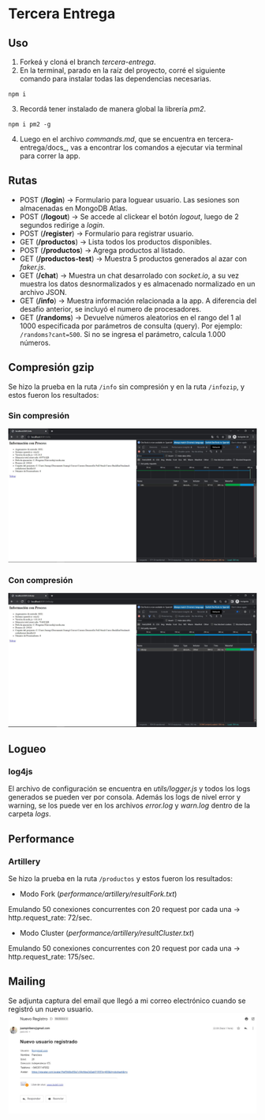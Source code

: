 # Tercera Entrega

## Uso

1. Forkeá y cloná el branch _tercera-entrega_.
2. En la terminal, parado en la raíz del proyecto, corré el siguiente comando para instalar todas las dependencias necesarias.

```
npm i
```

3. Recordá tener instalado de manera global la librería _pm2_.

```
npm i pm2 -g
```

4. Luego en el archivo _commands.md_, que se encuentra en tercera-entrega/docs_, vas a encontrar los comandos a ejecutar via terminal para correr la app.

## Rutas

- POST (**/login**) → Formulario para loguear usuario. Las sesiones son almacenadas en MongoDB Atlas.
- POST (**/logout**) → Se accede al clickear el botón _logout_, luego de 2 segundos redirige a _login_.
- POST (**/register**) → Formulario para registrar usuario.
- GET (**/productos**) → Lista todos los productos disponibles.
- POST (**/productos**) → Agrega productos al listado.
- GET (**/productos-test**) → Muestra 5 productos generados al azar con _faker.js_.
- GET (**/chat**) → Muestra un chat desarrolado con _socket.io_, a su vez muestra los datos desnormalizados y es almacenado normalizado en un archivo JSON.
- GET (**/info**) → Muestra información relacionada a la app. A diferencia del desafio anterior, se incluyó el numero de procesadores.
- GET (**/randoms**) → Devuelve números aleatorios en el rango del 1 al 1000 especificada por parámetros de consulta (query). Por ejemplo: `/randoms?cant=500`. Si no se ingresa el parámetro, calcula 1.000 números.

## Compresión gzip

Se hizo la prueba en la ruta `/info` sin compresión y en la ruta `/infozip`, y estos fueron los resultados:

### Sin compresión
<img src='./img/info.png'>

### Con compresión
<img src='./img/infozip.png'>

## Logueo

### log4js

El archivo de configuración se encuentra en _utils/logger.js_ y todos los logs generados se pueden ver por consola. Además los logs de nivel error y warning, se los puede ver en los archivos _error.log_ y _warn.log_ dentro de la carpeta _logs_.

## Performance

### Artillery

Se hizo la prueba en la ruta `/productos` y estos fueron los resultados:

- Modo Fork (_performance/artillery/resultFork.txt_)

Emulando 50 conexiones concurrentes con 20 request por cada una → http.request_rate: 72/sec.

- Modo Cluster (_performance/artillery/resultCluster.txt_)

Emulando 50 conexiones concurrentes con 20 request por cada una → http.request_rate: 175/sec.

## Mailing

Se adjunta captura del email que llegó a mi correo electrónico cuando se registró un nuevo usuario.
<img src='./img/mailing.png'>